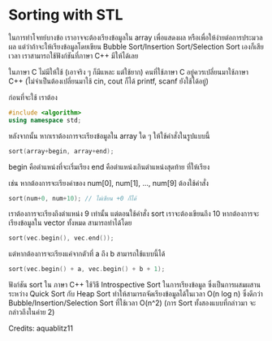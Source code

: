 # Sorting with STL

ในการทำโจทย์บางข้อ เราอาจจะต้องเรียงข้อมูลใน array เพื่อแสดงผล หรือเพื่อให้ง่ายต่อการประมวลผล แต่ว่าถ้าจะให้เรียงข้อมูลโดยเขียน Bubble Sort/Insertion Sort/Selection Sort เองก็เสียเวลา เราสามารถใช้ฟังก์ชันที่ภาษา C++ มีให้ได้เลย

ในภาษา C ไม่มีให้ใช้ (เอาจริง ๆ ก็มีแหละ แต่ใช้ยาก) คนที่ใช้ภาษา C อยู่ควรเปลี่ยนมาใช้ภาษา C++ (ไม่จำเป็นต้องเปลี่ยนมาใช้ cin, cout ก็ได้ printf, scanf ยังใช้ได้อยู่)

ก่อนที่จะใช้ เราต้อง

```cpp
#include <algorithm>
using namespace std;
```

หลังจากนั้น หากเราต้องการจะเรียงข้อมูลใน array ใด ๆ ให้ใช้คำสั่งในรูปแบบนี้

```cpp
sort(array+begin, array+end);
```

begin คือตำแหน่งที่จะเริ่มเรียง end คือตำแหน่งเกินตำแหน่งสุดท้าย ที่ให้เรียง

เช่น หากต้องการจะเรียงค่าของ num[0], num[1], ..., num[9] ต้องใช้คำสั่ง

```cpp
sort(num+0, num+10); // ไม่เขียน +0 ก็ได้
```

เราต้องการจะเรียงถึงตำแหน่ง 9 เท่านั้น แต่ตอนใช้คำสั่ง sort เราจะต้องเขียนถึง 10 หากต้องการจะเรียงข้อมูลใน vector ทั้งหมด สามารถทำได้โดย

```cpp
sort(vec.begin(), vec.end());
```

แต่หากต้องการจะเรียงแค่จากตัวที่ a ถึง b สามารถใช้แบบนี้ได้

```cpp
sort(vec.begin() + a, vec.begin() + b + 1);
```

ฟังก์ชัน sort ใน ภาษา C++ ใช้วิธี Introspective Sort ในการเรียงข้อมูล ซึ่งเป็นการผสมผสานระหว่าง Quick Sort กับ Heap Sort ทำให้สามารถจัดเรียงข้อมูลได้ในเวลา O(n log n) ซึ่งดีกว่า Bubble/Insertion/Selection Sort ที่ใช้เวลา O(n^2) (การ Sort ทั้งสองแบบที่กล่าวมา จะกล่าวถึงในค่าย 2)

Credits: aquablitz11
